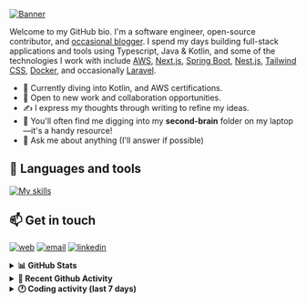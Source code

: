 [![Banner](https://raw.githubusercontent.com/wilfriedago/wilfriedago/main/assets/1.png)][website]

Welcome to my GitHub bio. I'm a software engineer, open-source contributor, and [occasional blogger][blog]. I spend my days building full-stack applications and tools using Typescript, Java & Kotlin, and some of the technologies I work with include [AWS](https://aws.amazon.com/fr/), [Next.js](https://nextjs.org/), [Spring Boot](https://spring.io/projects/spring-boot), [Nest.js](https://nestjs.com/), [Tailwind CSS](https://github.com/tailwindlabs/tailwindcss), [Docker](https://www.docker.com/), and occasionally [Laravel](https://laravel.com/).

- 🔭 Currently diving into Kotlin, and AWS certifications.
- 👯 Open to new work and collaboration opportunities.
- ✍️ I express my thoughts through writing to refine my ideas.
- 🧠 You'll often find me digging into my **second-brain** folder on my laptop—it's a handy resource!
- 💬 Ask me about anything (I'll answer if possible)

## 🎨 Languages and tools

[![My skills](https://skillicons.dev/icons?i=typescript,js,nodejs,nest,java,kotlin,spring,python,fastapi,django,aws,docker,vscode,idea,tailwind&perline=15)](https://wilfriedago.dev/about#skills)

## 📫 Get in touch
[![web](https://img.shields.io/badge/WEBSITE-12100E?logo=google-earth&color=282A36)][website]
[![email](https://img.shields.io/badge/MAIL-12100E?logo=mailgun&color=282A36)][mail]
[![linkedin](https://img.shields.io/badge/LINKEDIN-12100E?logo=linkedin&color=282A36)][linkedin]


<details>
  <summary><b>📊 GitHub Stats</b></summary>
	<br/>
	<p align="left">
		<img width="49.5%" src="https://github-readme-stats.vercel.app/api?username=wilfriedago&show_icons=true&count_private=true&title_color=10b981&icon_color=10b981&theme=react&hide_border=true" />
		<img width="49.5%" src="https://streak-stats.demolab.com/?user=wilfriedago&hide_border=true&theme=react&ring=10b981&fire=fff&currStreakNum=fff&sideLabels=10b981&currStreakLabel=10b981&sideNums=fff" />
	</p>
</details>

<details>
  <summary><b>📅 Recent Github Activity</b></summary>
	<br>

<!--RECENT_ACTIVITY:last_update-->
Last Updated: Sunday, July 20th, 2025, 4:39:19 AM
<!--RECENT_ACTIVITY:last_update_end-->

<!--RECENT_ACTIVITY:start-->
1. ⭐ Starred [rolldown/tsdown](https://github.com/rolldown/tsdown)<br>
2. ⬆️ Pushed 21 commit(s) to [wilfriedago/dotfiles](https://github.com/wilfriedago/dotfiles)<br>
3. ⬆️ Pushed 5 commit(s) to [thewlabs/eslint-config](https://github.com/thewlabs/eslint-config)<br>
4. ⭐ Starred [modelcontextprotocol/servers](https://github.com/modelcontextprotocol/servers)<br>
5. ⬆️ Pushed 1 commit(s) to [wilfriedago/wilfriedago](https://github.com/wilfriedago/wilfriedago)<br>
<!--RECENT_ACTIVITY:end-->
</details>

<details>
  <summary><b>🕐 Coding activity (last 7 days)</b></summary>
	<br>

<!--START_SECTION:waka-->

```python
Total Time: 34 hrs 26 mins

Java                  18 hrs 49 mins  █████████████▒░░░░░░░░░░░   53.68 %
TypeScript            3 hrs 52 mins   ██▓░░░░░░░░░░░░░░░░░░░░░░   11.06 %
TeX                   1 hr 40 mins    █▒░░░░░░░░░░░░░░░░░░░░░░░   04.77 %
XML                   54 mins         ▓░░░░░░░░░░░░░░░░░░░░░░░░   02.57 %
JavaScript            38 mins         ▒░░░░░░░░░░░░░░░░░░░░░░░░   01.82 %
Other                 36 mins         ▒░░░░░░░░░░░░░░░░░░░░░░░░   01.74 %
```

<!--END_SECTION:waka-->
</details>

[website]: https://wilfriedago.me
[linkedin]: https://linkedin.com/in/wilfriedago
[blog]: https://wilfriedago.me/blog
[mail]: mailto:hello@wilfriedago.me
